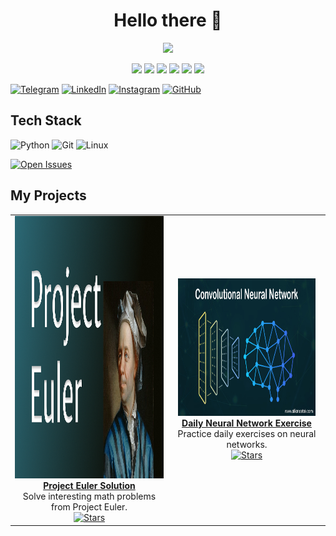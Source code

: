 <!-- بخش ثابت -->
<h1 align="center">Hello there 👋</h1>

<!-- متن تایپ شونده زیر Hello there -->
<p align="center">
  <img src="https://readme-typing-svg.herokuapp.com?size=28&duration=2500&pause=1000&color=1E90FF&center=true&vCenter=true&width=700&lines=I'm+Zohre+Azimi;I+have+a+PhD+in+applied+mathematics.;I'm+working+on+ML,+DL+and+Data+Science;Welcome+to+my+GitHub+profile" />
</p>

<p align="center">
  <img src="https://cdn.jsdelivr.net/gh/devicons/devicon/icons/python/python-original.svg" height="40"/>
  <img src="https://cdn.jsdelivr.net/gh/devicons/devicon@latest/icons/pypi/pypi-original.svg" height="40"/>  
  
  <img src="https://cdn.jsdelivr.net/gh/devicons/devicon@latest/icons/jupyter/jupyter-original-wordmark.svg" height="40"/>
          
  <img src="https://cdn.jsdelivr.net/gh/devicons/devicon@latest/icons/htmx/htmx-original.svg" height="40" />
          
  <img src="https://cdn.jsdelivr.net/gh/devicons/devicon/icons/tensorflow/tensorflow-original.svg" height="40"/>
  <img src="https://cdn.jsdelivr.net/gh/devicons/devicon/icons/keras/keras-original.svg" height="40"/>
</p>

            
          


[![Telegram](https://img.shields.io/badge/Telegram-0088CC?style=for-the-badge&logo=telegram&logoColor=white)](https://t.me/dr_zohre_azimi)  [![LinkedIn](https://img.shields.io/badge/LinkedIn-0A66C2?style=for-the-badge&logo=linkedin&logoColor=white)](https://www.linkedin.com/in/zohre-azimii/)  [![Instagram](https://img.shields.io/badge/Instagram-E4405F?style=for-the-badge&logo=instagram&logoColor=white)](https://instagram.com/zohre_azimi_._)  [![GitHub](https://img.shields.io/badge/GitHub-181717?style=for-the-badge&logo=github&logoColor=white)](https://github.com/zohreazimi)  


## Tech Stack
![Python](https://img.shields.io/badge/Python-3670A0?style=for-the-badge&logo=python&logoColor=ffdd54)
![Git](https://img.shields.io/badge/Git-F05032?style=for-the-badge&logo=git&logoColor=white)
![Linux](https://img.shields.io/badge/Linux-FCC624?style=for-the-badge&logo=linux&logoColor=black)


[![Open Issues](https://img.shields.io/github/issues/zohreazimi/Daily-Neural-Network-Exercise)](https://github.com/zohreazimi/Daily-Neural-Network-Exercise/issues)


## My Projects
<table>
  <tr>
    
   <td align="center" width="50%">
      <a href="https://github.com/zohreazimi/Project-Euler-Solution">
        <img src="https://raw.githubusercontent.com/zohreazimi/Project-Euler-Solution/main/images/PE2.png" width="320" height="420" alt="Project Euler Solution"/>
      </a>
      <br>
      <a href="https://github.com/zohreazimi/Project-Euler-Solution">
        <b>Project Euler Solution</b>
      </a>
      <br>
      Solve interesting math problems from Project Euler.
      <br>
      <a href="https://github.com/zohreazimi/Project-Euler-Solution/stargazers">
        <img src="https://img.shields.io/github/stars/zohreazimi/Project-Euler-Solution?style=social&cacheSeconds=60" alt="Stars"/>
      </a>
    </td>

  <td align="center" width="50%">
      <a href="https://github.com/zohreazimi/Daily-Neural-Network-Exercise">
        <img src="https://raw.githubusercontent.com/zohreazimi/Daily-Neural-Network-Exercise/main/images/CNN2.jpg" width="220" height="220" alt="Daily Neural Network Exercise"/>
      </a>
      <br>
      <a href="https://github.com/zohreazimi/Daily-Neural-Network-Exercise">
        <b>Daily Neural Network Exercise</b>
      </a>
      <br>
      Practice daily exercises on neural networks.
      <br>
      <a href="https://github.com/zohreazimi/Daily-Neural-Network-Exercise/stargazers">
        <img src="https://img.shields.io/github/stars/zohreazimi/Daily-Neural-Network-Exercise?style=social&cacheSeconds=60" alt="Stars"/>
      </a>
    </td>

  </tr>
</table>



